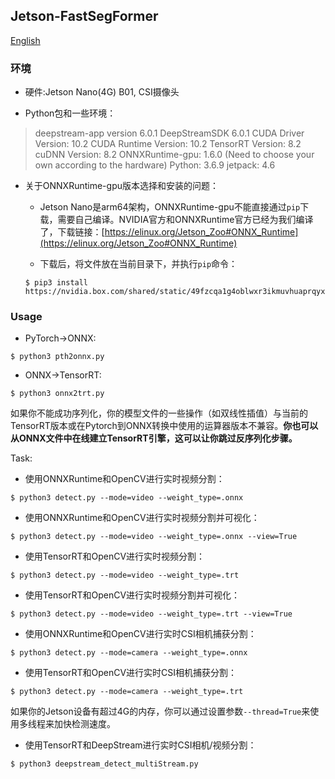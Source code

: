 ## Jetson-FastSegFormer

[English](https://github.com/caixiongjiang/FastSegFormer-pyqt/blob/main/jetson-FastSegFormer/README.md)

### 环境

* 硬件:Jetson Nano(4G) B01, CSI摄像头

* Python包和一些环境：

> deepstream-app version 6.0.1
> DeepStreamSDK 6.0.1
> CUDA Driver Version: 10.2
> CUDA Runtime Version: 10.2
> TensorRT Version: 8.2
> cuDNN Version: 8.2
> ONNXRuntime-gpu: 1.6.0 (Need to choose your own according to the hardware)
> Python: 3.6.9
> jetpack: 4.6

* 关于ONNXRuntime-gpu版本选择和安装的问题：
    * Jetson Nano是arm64架构，ONNXRuntime-gpu不能直接通过`pip`下载，需要自己编译。NVIDIA官方和ONNXRuntime官方已经为我们编译了，下载链接：[https://elinux.org/Jetson_Zoo#ONNX_Runtime](https://elinux.org/Jetson_Zoo#ONNX_Runtime)

    * 下载后，将文件放在当前目录下，并执行`pip`命令：
    ```shell
    $ pip3 install https://nvidia.box.com/shared/static/49fzcqa1g4oblwxr3ikmuvhuaprqyxb7.whl
    ```
### Usage

* PyTorch->ONNX:
```shell
$ python3 pth2onnx.py
```
* ONNX->TensorRT:
```shell
$ python3 onnx2trt.py
```
如果你不能成功序列化，你的模型文件的一些操作（如双线性插值）与当前的TensorRT版本或在Pytorch到ONNX转换中使用的运算器版本不兼容。**你也可以从ONNX文件中在线建立TensorRT引擎，这可以让你跳过反序列化步骤。**

Task:

* 使用ONNXRuntime和OpenCV进行实时视频分割：
```shell
$ python3 detect.py --mode=video --weight_type=.onnx 
```
* 使用ONNXRuntime和OpenCV进行实时视频分割并可视化：
```shell
$ python3 detect.py --mode=video --weight_type=.onnx --view=True
```
* 使用TensorRT和OpenCV进行实时视频分割：
```shell
$ python3 detect.py --mode=video --weight_type=.trt
```
* 使用TensorRT和OpenCV进行实时视频分割并可视化：
```shell
$ python3 detect.py --mode=video --weight_type=.trt --view=True
```
* 使用ONNXRuntime和OpenCV进行实时CSI相机捕获分割：
```shell
$ python3 detect.py --mode=camera --weight_type=.onnx 
```
* 使用TensorRT和OpenCV进行实时CSI相机捕获分割：
```shell
$ python3 detect.py --mode=camera --weight_type=.trt 
```

如果你的Jetson设备有超过4G的内存，你可以通过设置参数`--thread=True`来使用多线程来加快检测速度。

* 使用TensorRT和DeepStream进行实时CSI相机/视频分割：
```python
$ python3 deepstream_detect_multiStream.py
```
